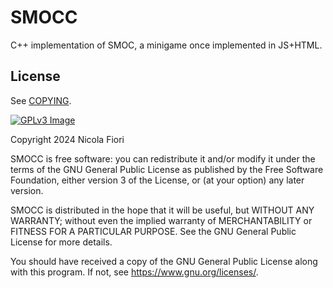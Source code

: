 # SMOCC

C++ implementation of SMOC, a minigame once implemented in JS+HTML.

## License

See [COPYING].

[![GPLv3 Image]][GPLv3]

Copyright 2024 Nicola Fiori

SMOCC is free software: you can redistribute it and/or modify it under the
terms of the GNU General Public License as published by the Free Software
Foundation, either version 3 of the License, or (at your option) any later
version.

SMOCC is distributed in the hope that it will be useful, but WITHOUT ANY
WARRANTY; without even the implied warranty of MERCHANTABILITY or FITNESS FOR A
PARTICULAR PURPOSE.  See the GNU General Public License for more details.

You should have received a copy of the GNU General Public License along with
this program.  If not, see <https://www.gnu.org/licenses/>.

[COPYING]: COPYING
[GPLv3 Image]: https://www.gnu.org/graphics/gplv3-127x51.png
[GPlv3]: http://www.gnu.org/licenses/gpl-3.0.en.html
